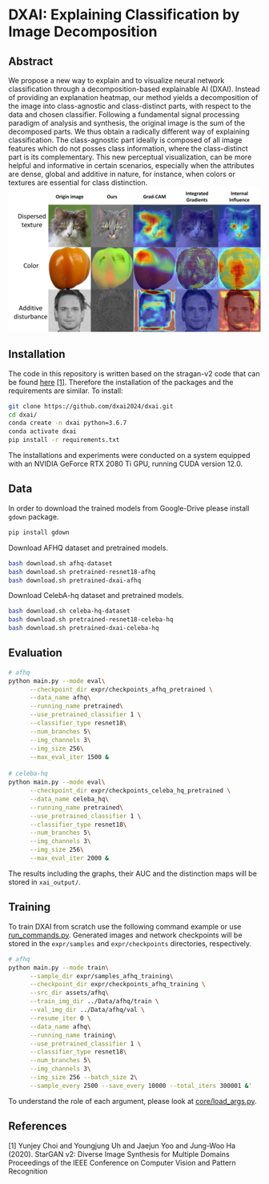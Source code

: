 # DXAI: Explaining Classification by Image Decomposition
## Abstract
We propose a new way to explain and to visualize neural network classification through a decomposition-based explainable AI (DXAI).
Instead of providing an explanation heatmap, our method yields a decomposition of the image into class-agnostic and class-distinct parts, with respect to the data and chosen classifier. Following a fundamental signal processing paradigm of analysis and synthesis, the original image is the sum of the decomposed parts. We thus obtain a radically different way of explaining classification. The class-agnostic part ideally is composed of all image features which do not posses  class information, where the class-distinct part is its complementary.
This new perceptual visualization, can be more helpful and informative in certain scenarios, especially when the attributes are dense, global and additive in nature, for instance, when colors or textures are essential for class distinction.
![Heatmaps compare](https://github.com/dxaicvpr2024/DXAI/blob/main/heatmaps_compare.jpg)

## Installation
The code in this repository is written based on the stragan-v2 code that can be found [here](https://github.com/clovaai/stargan-v2) [[1]](#1).
Therefore the installation of the packages and the requirements are similar. To install:

```bash
git clone https://github.com/dxai2024/dxai.git
cd dxai/
conda create -n dxai python=3.6.7
conda activate dxai
pip install -r requirements.txt
```
The installations and experiments were conducted on a system equipped with an NVIDIA GeForce RTX 2080 Ti GPU, running CUDA version 12.0.

## Data
In order to download the trained models from Google-Drive please install `gdown` package.
```bash
pip install gdown
```
Download AFHQ dataset and pretrained models.
```bash
bash download.sh afhq-dataset
bash download.sh pretrained-resnet18-afhq
bash download.sh pretrained-dxai-afhq

```
Download CelebA-hq dataset and pretrained models.
```bash
bash download.sh celeba-hq-dataset
bash download.sh pretrained-resnet18-celeba-hq
bash download.sh pretrained-dxai-celeba-hq

```
## Evaluation
```bash
# afhq
python main.py --mode eval\
      --checkpoint_dir expr/checkpoints_afhq_pretrained \
      --data_name afhq\
      --running_name pretrained\
      --use_pretrained_classifier 1 \
      --classifier_type resnet18\
      --num_branches 5\
      --img_channels 3\
      --img_size 256\
      --max_eval_iter 1500 &

# celeba-hq
python main.py --mode eval\
      --checkpoint_dir expr/checkpoints_celeba_hq_pretrained \
      --data_name celeba_hq\
      --running_name pretrained\
      --use_pretrained_classifier 1 \
      --classifier_type resnet18\
      --num_branches 5\
      --img_channels 3\
      --img_size 256\
      --max_eval_iter 2000 &
```
The results including the graphs, their AUC and the distinction maps will be stored in `xai_output/`.
## Training
To train DXAI from scratch use the following command example or use [run_commands.py](run_commands.py). Generated images and network checkpoints will be stored in the `expr/samples` and `expr/checkpoints` directories, respectively.
```bash
# afhq
python main.py --mode train\
      --sample_dir expr/samples_afhq_training\
      --checkpoint_dir expr/checkpoints_afhq_training \
      --src_dir assets/afhq\
      --train_img_dir ../Data/afhq/train \
      --val_img_dir ../Data/afhq/val \
      --resume_iter 0 \
      --data_name afhq\
      --running_name training\
      --use_pretrained_classifier 1 \
      --classifier_type resnet18\
      --num_branches 5\
      --img_channels 3\
      --img_size 256 --batch_size 2\
      --sample_every 2500 --save_every 10000 --total_iters 300001 &'
```
To understand the role of each argument, please look at [core/load_args.py](core/load_args.py).

## References
<a id="1">[1]</a> 
Yunjey Choi and Youngjung Uh and Jaejun Yoo and Jung-Woo Ha (2020). 
StarGAN v2: Diverse Image Synthesis for Multiple Domains
Proceedings of the IEEE Conference on Computer Vision and Pattern Recognition
